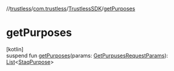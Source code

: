 //[trustless](../../../index.md)/[com.trustless](../index.md)/[TrustlessSDK](index.md)/[getPurposes](get-purposes.md)

# getPurposes

[kotlin]\
suspend fun [getPurposes](get-purposes.md)(params: [GetPurpusesRequestParams](../../com.trustless.requests.cliq/-get-purpuses-request-params/index.md)): [List](https://kotlinlang.org/api/latest/jvm/stdlib/kotlin.collections/-list/index.html)&lt;[StaqPurpose](../../com.trustless.requests.cliq/-staq-purpose/index.md)&gt;
